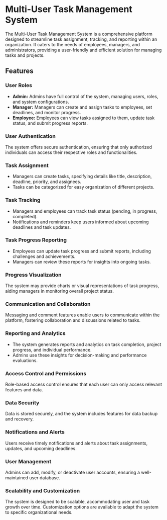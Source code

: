 # Multi-User Task Management System

The Multi-User Task Management System is a comprehensive platform designed to streamline task assignment, tracking, and reporting within an organization. It caters to the needs of employees, managers, and administrators, providing a user-friendly and efficient solution for managing tasks and projects.

## Features

### User Roles

- **Admin:** Admins have full control of the system, managing users, roles, and system configurations.
- **Manager:** Managers can create and assign tasks to employees, set deadlines, and monitor progress.
- **Employee:** Employees can view tasks assigned to them, update task status, and submit progress reports.

### User Authentication

The system offers secure authentication, ensuring that only authorized individuals can access their respective roles and functionalities.

### Task Assignment

- Managers can create tasks, specifying details like title, description, deadline, priority, and assignees.
- Tasks can be categorized for easy organization of different projects.

### Task Tracking

- Managers and employees can track task status (pending, in progress, completed).
- Notifications and reminders keep users informed about upcoming deadlines and task updates.

### Task Progress Reporting

- Employees can update task progress and submit reports, including challenges and achievements.
- Managers can review these reports for insights into ongoing tasks.

### Progress Visualization

The system may provide charts or visual representations of task progress, aiding managers in monitoring overall project status.

### Communication and Collaboration

Messaging and comment features enable users to communicate within the platform, fostering collaboration and discussions related to tasks.

### Reporting and Analytics

- The system generates reports and analytics on task completion, project progress, and individual performance.
- Admins use these insights for decision-making and performance evaluations.

### Access Control and Permissions

Role-based access control ensures that each user can only access relevant features and data.

### Data Security

Data is stored securely, and the system includes features for data backup and recovery.

### Notifications and Alerts

Users receive timely notifications and alerts about task assignments, updates, and upcoming deadlines.

### User Management

Admins can add, modify, or deactivate user accounts, ensuring a well-maintained user database.

### Scalability and Customization

The system is designed to be scalable, accommodating user and task growth over time. Customization options are available to adapt the system to specific organizational needs.

